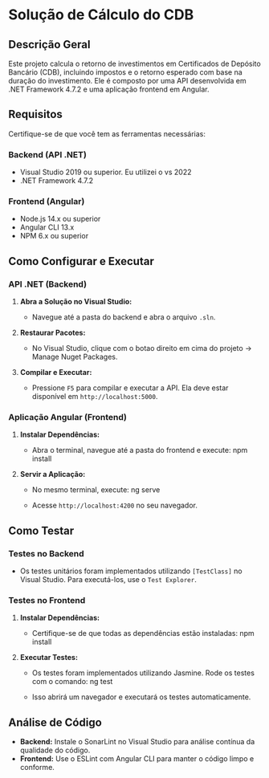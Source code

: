 
# Solução de Cálculo do CDB

## Descrição Geral
Este projeto calcula o retorno de investimentos em Certificados de Depósito Bancário (CDB), incluindo impostos e o retorno esperado com base na duração do investimento. Ele é composto por uma API desenvolvida em .NET Framework 4.7.2 e uma aplicação frontend em Angular.

## Requisitos
Certifique-se de que você tem as ferramentas necessárias:

### Backend (API .NET)
- Visual Studio 2019 ou superior. Eu utilizei o vs 2022
- .NET Framework 4.7.2

### Frontend (Angular)
- Node.js 14.x ou superior
- Angular CLI 13.x
- NPM 6.x ou superior

## Como Configurar e Executar

### API .NET (Backend)
1. **Abra a Solução no Visual Studio:**
   - Navegue até a pasta do backend e abra o arquivo `.sln`.

2. **Restaurar Pacotes:**
   - No Visual Studio, clique com o botao direito em cima do projeto -> Manage Nuget Packages. 
    

3. **Compilar e Executar:**
   - Pressione `F5` para compilar e executar a API. Ela deve estar disponível em `http://localhost:5000`.

### Aplicação Angular (Frontend)
1. **Instalar Dependências:**
   - Abra o terminal, navegue até a pasta do frontend e execute:
     npm install
   

2. **Servir a Aplicação:**
   - No mesmo terminal, execute:
     ng serve
     
   - Acesse `http://localhost:4200` no seu navegador.

## Como Testar

### Testes no Backend
- Os testes unitários foram implementados utilizando `[TestClass]` no Visual Studio. Para executá-los, use o `Test Explorer`.

### Testes no Frontend
1. **Instalar Dependências:**
   - Certifique-se de que todas as dependências estão instaladas:
       npm install
    
2. **Executar Testes:**
   - Os testes foram implementados utilizando Jasmine. Rode os testes com o comando:
     ng test
     
   - Isso abrirá um navegador e executará os testes automaticamente.

## Análise de Código
- **Backend:** Instale o SonarLint no Visual Studio para análise contínua da qualidade do código.
- **Frontend:** Use o ESLint com Angular CLI para manter o código limpo e conforme.
